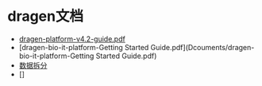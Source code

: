# dragen文档

- [dragen-platform-v4.2-guide.pdf](Dcouments/dragen-platform-v4.2-guide.pdf)
- [dragen-bio-it-platform-Getting Started Guide.pdf](Dcouments/dragen-bio-it-platform-Getting Started Guide.pdf)
- [数据拆分](bcl2fastq/README.md)
- []